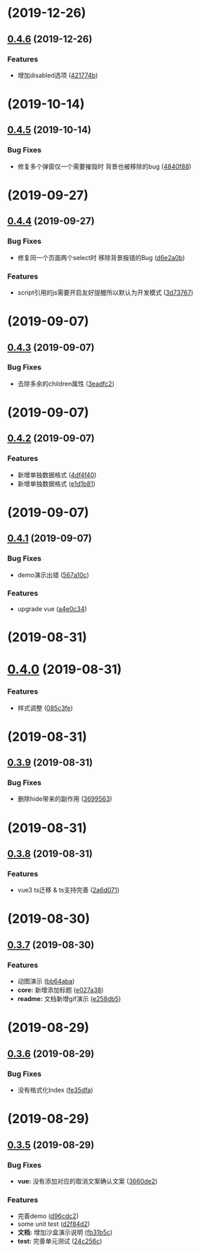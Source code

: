 # [](https://github.com/Qymh/q-select/compare/v0.4.6...v) (2019-12-26)



## [0.4.6](https://github.com/Qymh/q-select/compare/v0.4.5...v0.4.6) (2019-12-26)


### Features

* 增加disabled选项 ([421774b](https://github.com/Qymh/q-select/commit/421774b))



# [](https://github.com/Qymh/q-select/compare/v0.4.5...v) (2019-10-14)



## [0.4.5](https://github.com/Qymh/q-select/compare/v0.4.4...v0.4.5) (2019-10-14)


### Bug Fixes

* 修复多个弹窗仅一个需要摧毁时 背景也被移除的bug ([4840f88](https://github.com/Qymh/q-select/commit/4840f88))



# [](https://github.com/Qymh/q-select/compare/v0.4.4...v) (2019-09-27)



## [0.4.4](https://github.com/Qymh/q-select/compare/v0.4.3...v0.4.4) (2019-09-27)


### Bug Fixes

* 修复同一个页面两个select时 移除背景报错的Bug ([d6e2a0b](https://github.com/Qymh/q-select/commit/d6e2a0b))


### Features

* script引用的js需要开启友好提醒所以默认为开发模式 ([3d73767](https://github.com/Qymh/q-select/commit/3d73767))



# [](https://github.com/Qymh/q-select/compare/v0.4.3...v) (2019-09-07)



## [0.4.3](https://github.com/Qymh/q-select/compare/v0.4.2...v0.4.3) (2019-09-07)


### Bug Fixes

* 去除多余的children属性 ([3eadfc2](https://github.com/Qymh/q-select/commit/3eadfc2))



# [](https://github.com/Qymh/q-select/compare/v0.4.2...v) (2019-09-07)



## [0.4.2](https://github.com/Qymh/q-select/compare/v0.4.1...v0.4.2) (2019-09-07)


### Features

* 新增单独数据格式 ([4df4f40](https://github.com/Qymh/q-select/commit/4df4f40))
* 新增单独数据格式 ([e1d1b81](https://github.com/Qymh/q-select/commit/e1d1b81))



# [](https://github.com/Qymh/q-select/compare/v0.4.1...v) (2019-09-07)



## [0.4.1](https://github.com/Qymh/q-select/compare/v0.4.0...v0.4.1) (2019-09-07)


### Bug Fixes

* demo演示出错 ([567a10c](https://github.com/Qymh/q-select/commit/567a10c))


### Features

* upgrade vue ([a4e0c34](https://github.com/Qymh/q-select/commit/a4e0c34))



# [](https://github.com/Qymh/q-select/compare/v0.4.0...v) (2019-08-31)



# [0.4.0](https://github.com/Qymh/q-select/compare/v0.3.9...v0.4.0) (2019-08-31)


### Features

* 样式调整 ([085c3fe](https://github.com/Qymh/q-select/commit/085c3fe))



# [](https://github.com/Qymh/q-select/compare/v0.3.9...v) (2019-08-31)



## [0.3.9](https://github.com/Qymh/q-select/compare/v0.3.8...v0.3.9) (2019-08-31)


### Bug Fixes

* 删除hide带来的副作用 ([3699563](https://github.com/Qymh/q-select/commit/3699563))



# [](https://github.com/Qymh/q-select/compare/v0.3.8...v) (2019-08-31)



## [0.3.8](https://github.com/Qymh/q-select/compare/v0.3.7...v0.3.8) (2019-08-31)


### Features

* vue3 ts迁移 & ts支持完善 ([2a6d071](https://github.com/Qymh/q-select/commit/2a6d071))



# [](https://github.com/Qymh/q-select/compare/v0.3.7...v) (2019-08-30)



## [0.3.7](https://github.com/Qymh/q-select/compare/v0.3.6...v0.3.7) (2019-08-30)


### Features

* 动图演示 ([bb64aba](https://github.com/Qymh/q-select/commit/bb64aba))
* **core:** 新增添加标题 ([e027a38](https://github.com/Qymh/q-select/commit/e027a38))
* **readme:** 文档新增gif演示 ([e258db5](https://github.com/Qymh/q-select/commit/e258db5))



# [](https://github.com/Qymh/q-select/compare/v0.3.6...v) (2019-08-29)



## [0.3.6](https://github.com/Qymh/q-select/compare/v0.3.5...v0.3.6) (2019-08-29)


### Bug Fixes

* 没有格式化Index ([fe35dfa](https://github.com/Qymh/q-select/commit/fe35dfa))



# [](https://github.com/Qymh/q-select/compare/v0.3.5...v) (2019-08-29)



## [0.3.5](https://github.com/Qymh/q-select/compare/v0.3.4...v0.3.5) (2019-08-29)


### Bug Fixes

* **vue:** 没有添加对应的取消文案确认文案 ([3660de2](https://github.com/Qymh/q-select/commit/3660de2))


### Features

* 完善demo ([d96cdc2](https://github.com/Qymh/q-select/commit/d96cdc2))
* some unit test ([d2f84d2](https://github.com/Qymh/q-select/commit/d2f84d2))
* **文档:** 增加沙盒演示说明 ([fb31b5c](https://github.com/Qymh/q-select/commit/fb31b5c))
* **test:** 完善单元测试 ([24c256c](https://github.com/Qymh/q-select/commit/24c256c))




